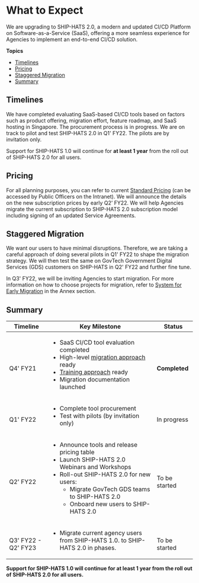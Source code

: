 # What to Expect

We are upgrading to SHIP-HATS 2.0, a modern and updated CI/CD Platform on Software-as-a-Service (SaaS), offering a more seamless experience for Agencies to implement an end-to-end CI/CD solution.  

**Topics**
- [Timelines](#timelines)
- [Pricing](#pricing)
- [Staggered Migration](#staggered-migration)
- [Summary](#summary)

## Timelines

We have completed evaluating SaaS-based CI/CD tools based on factors such as product offering, migration effort, feature roadmap, and SaaS hosting in Singapore. The procurement process is in progress. We are on track to pilot and test SHIP-HATS 2.0 in Q1' FY22. The pilots are by invitation only. 

Support for SHIP-HATS 1.0 will continue for **at least 1 year** from the roll out of SHIP-HATS 2.0 for all users. 

## Pricing
For all planning purposes, you can refer to current [Standard Pricing](https://sgdcs.sgnet.gov.sg/sites/IDA-GoSync/gdspdd-ai/ship/_layouts/15/start.aspx#/SitePages/Pricing.aspx) (can be accessed by Public Officers on the Intranet). We will announce the details on the new subscription prices by early Q2’ FY22. We will help Agencies migrate the current subscription to SHIP-HATS 2.0 subscription model including signing of an updated Service Agreements. 

## Staggered Migration

We want our users to have minimal disruptions. Therefore, we are taking a careful approach of doing several pilots in Q1' FY22 to shape the migration strategy. We will then test the same on GovTech Government Digital Services (GDS) customers on SHIP-HATS in Q2' FY22 and further fine tune.  

In Q3' FY22, we will be inviting Agencies to start migration. For more information on how to choose projects for migration, refer to [System for Early Migration](ship-hats-migration-annex) in the Annex section. 

## Summary

| **Timeline** | **Key Milestone** | **Status** |
| --- | --- | --- |
| <br>Q4' FY21 | <ul><li>SaaS CI/CD tool evaluation completed</li><li>High-level [migration approach](ship-hats-migration) ready</li><li>[Training approach](ship-hats-migration#training) ready</li><li>Migration documentation launched</li></ul> | <br>**Completed**|
| <br>Q1' FY22 | <ul><li>Complete tool procurement</li><li>Test with pilots (by invitation only)</li></ul> | <br>In progress |  
| <br>Q2' FY22 | <ul><li>Announce tools and release pricing table</li><li>Launch SHIP-HATS 2.0 Webinars and Workshops</li><li>Roll-out SHIP-HATS 2.0 for new users:<ul><li>Migrate GovTech GDS teams to SHIP-HATS 2.0</li><li>Onboard new users to SHIP-HATS 2.0</li></ul></li></ul> | <br>To be started |  
| <br>Q3' FY22 - Q2' FY23| <ul><li>Migrate current agency users from SHIP-HATS 1.0. to SHIP-HATS 2.0 in phases.</li></ul>| <br>To be started |  

**Support for SHIP-HATS 1.0 will continue for at least 1 year from the roll out of SHIP-HATS 2.0 for all users.**